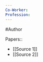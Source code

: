 ```yaml
---
Co-Worker: 
Profession: 
---
```

#Author


Papers:: <div hidden id="Papers_values">[[Source 1]], [[Source 2]]</div>
- [[Source 1]]
- [[Source 2]]

